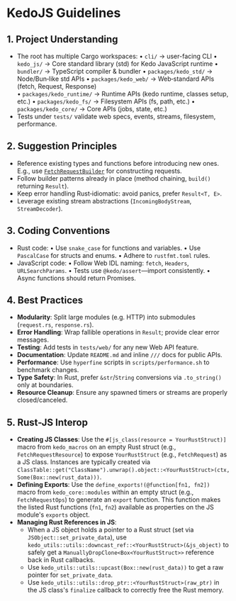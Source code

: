 # KedoJS Guidelines

## 1. Project Understanding
- The root has multiple Cargo workspaces:
  • `cli/` → user-facing CLI
  • `kedo_js/` → Core standard library (std) for Kedo JavaScript runtime
  • `bundler/` → TypeScript compiler & bundler
  • `packages/kedo_std/` → Node/Bun‑like std APIs
  • `packages/kedo_web/` → Web‑standard APIs (fetch, Request, Response)  
  • `packages/kedo_runtime/` → Runtime APIs (kedo runtime, classes setup, etc.)
  • `packages/kedo_fs/` → Filesystem APIs (fs, path, etc.)
  • `packages/kedo_core/` → Core APIs (jobs, state, etc.)
- Tests under `tests/` validate web specs, events, streams, filesystem, performance.

## 2. Suggestion Principles
- Reference existing types and functions before introducing new ones.  
  E.g., use [`FetchRequestBuilder`](../packages/kedo_std/http/request.rs#L132) for constructing requests.
- Follow builder patterns already in place (method chaining, `build()` returning `Result`).  
- Keep error handling Rust‑idiomatic: avoid panics, prefer `Result<T, E>`.  
- Leverage existing stream abstractions (`IncomingBodyStream`, `StreamDecoder`).

## 3. Coding Conventions
- Rust code:
  • Use `snake_case` for functions and variables.
  • Use `PascalCase` for structs and enums.
  • Adhere to `rustfmt.toml` rules.
- JavaScript code:
  • Follow Web IDL naming: `fetch`, `Headers`, `URLSearchParams`.
  • Tests use `@kedo/assert`—import consistently.
  • Async functions should return Promises.

## 4. Best Practices
- **Modularity**: Split large modules (e.g. HTTP) into submodules (`request.rs`, `response.rs`).  
- **Error Handling**: Wrap fallible operations in `Result`; provide clear error messages.  
- **Testing**: Add tests in `tests/web/` for any new Web API feature.  
- **Documentation**: Update `README.md` and inline `///` docs for public APIs.  
- **Performance**: Use `hyperfine` scripts in `scripts/performance.sh` to benchmark changes.  
- **Type Safety**: In Rust, prefer `&str`/`String` conversions via `.to_string()` only at boundaries.  
- **Resource Cleanup**: Ensure any spawned timers or streams are properly closed/canceled.

## 5. Rust-JS Interop
- **Creating JS Classes**: Use the `#[js_class(resource = YourRustStruct)]` macro from `kedo_macros` on an empty Rust struct (e.g., `FetchRequestResource`) to expose `YourRustStruct` (e.g., `FetchRequest`) as a JS class. Instances are typically created via `ClassTable::get("ClassName").unwrap().object::<YourRustStruct>(ctx, Some(Box::new(rust_data)))`.
- **Defining Exports**: Use the `define_exports!(@function[fn1, fn2])` macro from `kedo_core::modules` within an empty struct (e.g., `FetchRequestOps`) to generate an `export` function. This function makes the listed Rust functions (`fn1`, `fn2`) available as properties on the JS module's `exports` object.
- **Managing Rust References in JS**:
    - When a JS object holds a pointer to a Rust struct (set via `JSObject::set_private_data`), use `kedo_utils::utils::downcast_ref::<YourRustStruct>(&js_object)` to safely get a `ManuallyDropClone<Box<YourRustStruct>>` reference back in Rust callbacks.
    - Use `kedo_utils::utils::upcast(Box::new(rust_data))` to get a raw pointer for `set_private_data`.
    - Use `kedo_utils::utils::drop_ptr::<YourRustStruct>(raw_ptr)` in the JS class's `finalize` callback to correctly free the Rust memory.
